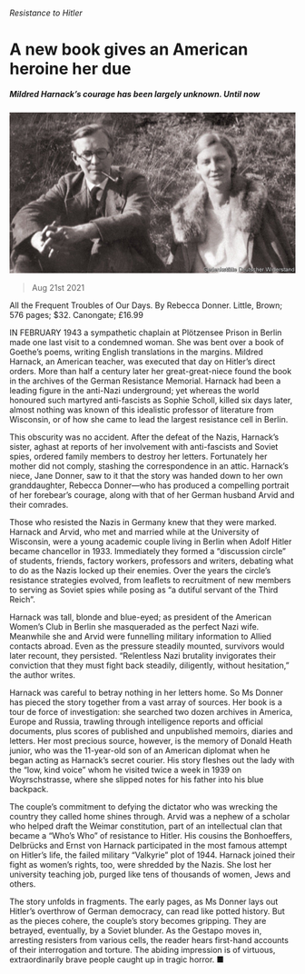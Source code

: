 ###### Resistance to Hitler

# A new book gives an American heroine her due 

##### Mildred Harnack’s courage has been largely unknown. Until now 

![image](images/20210821_bkp504.jpg) 

> Aug 21st 2021 

All the Frequent Troubles of Our Days. By Rebecca Donner. Little, Brown; 576 pages; $32. Canongate; £16.99

IN FEBRUARY 1943 a sympathetic chaplain at Plötzensee Prison in Berlin made one last visit to a condemned woman. She was bent over a book of Goethe’s poems, writing English translations in the margins. Mildred Harnack, an American teacher, was executed that day on Hitler’s direct orders. More than half a century later her great-great-niece found the book in the archives of the German Resistance Memorial. Harnack had been a leading figure in the anti-Nazi underground; yet whereas the world honoured such martyred anti-fascists as Sophie Scholl, killed six days later, almost nothing was known of this idealistic professor of literature from Wisconsin, or of how she came to lead the largest resistance cell in Berlin.


This obscurity was no accident. After the defeat of the Nazis, Harnack’s sister, aghast at reports of her involvement with anti-fascists and Soviet spies, ordered family members to destroy her letters. Fortunately her mother did not comply, stashing the correspondence in an attic. Harnack’s niece, Jane Donner, saw to it that the story was handed down to her own granddaughter, Rebecca Donner—who has produced a compelling portrait of her forebear’s courage, along with that of her German husband Arvid and their comrades.

Those who resisted the Nazis in Germany knew that they were marked. Harnack and Arvid, who met and married while at the University of Wisconsin, were a young academic couple living in Berlin when Adolf Hitler became chancellor in 1933. Immediately they formed a “discussion circle” of students, friends, factory workers, professors and writers, debating what to do as the Nazis locked up their enemies. Over the years the circle’s resistance strategies evolved, from leaflets to recruitment of new members to serving as Soviet spies while posing as “a dutiful servant of the Third Reich”.

Harnack was tall, blonde and blue-eyed; as president of the American Women’s Club in Berlin she masqueraded as the perfect Nazi wife. Meanwhile she and Arvid were funnelling military information to Allied contacts abroad. Even as the pressure steadily mounted, survivors would later recount, they persisted. “Relentless Nazi brutality invigorates their conviction that they must fight back steadily, diligently, without hesitation,” the author writes.

Harnack was careful to betray nothing in her letters home. So Ms Donner has pieced the story together from a vast array of sources. Her book is a tour de force of investigation: she searched two dozen archives in America, Europe and Russia, trawling through intelligence reports and official documents, plus scores of published and unpublished memoirs, diaries and letters. Her most precious source, however, is the memory of Donald Heath junior, who was the 11-year-old son of an American diplomat when he began acting as Harnack’s secret courier. His story fleshes out the lady with the “low, kind voice” whom he visited twice a week in 1939 on Woyrschstrasse, where she slipped notes for his father into his blue backpack.

The couple’s commitment to defying the dictator who was wrecking the country they called home shines through. Arvid was a nephew of a scholar who helped draft the Weimar constitution, part of an intellectual clan that became a “Who’s Who” of resistance to Hitler. His cousins the Bonhoeffers, Delbrücks and Ernst von Harnack participated in the most famous attempt on Hitler’s life, the failed military “Valkyrie” plot of 1944. Harnack joined their fight as women’s rights, too, were shredded by the Nazis. She lost her university teaching job, purged like tens of thousands of women, Jews and others.

The story unfolds in fragments. The early pages, as Ms Donner lays out Hitler’s overthrow of German democracy, can read like potted history. But as the pieces cohere, the couple’s story becomes gripping. They are betrayed, eventually, by a Soviet blunder. As the Gestapo moves in, arresting resisters from various cells, the reader hears first-hand accounts of their interrogation and torture. The abiding impression is of virtuous, extraordinarily brave people caught up in tragic horror. ■

